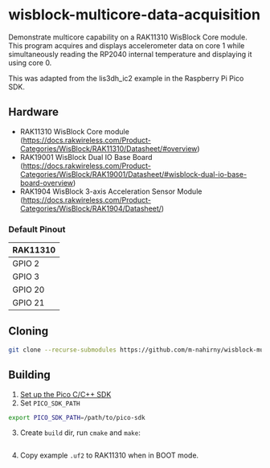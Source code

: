 # wisblock-multicore-data-acquisition
Demonstrate multicore capability on a RAK11310 WisBlock Core module. This program acquires and displays accelerometer data on core 1 while simultaneously reading the RP2040 internal temperature and displaying it using core 0.

This was adapted from the lis3dh_ic2 example in the Raspberry Pi Pico SDK.

## Hardware

 * RAK11310 WisBlock Core module (https://docs.rakwireless.com/Product-Categories/WisBlock/RAK11310/Datasheet/#overview)
 * RAK19001 WisBlock Dual IO Base Board (https://docs.rakwireless.com/Product-Categories/WisBlock/RAK19001/Datasheet/#wisblock-dual-io-base-board-overview)
 * RAK1904 WisBlock 3-axis Acceleration Sensor Module (https://docs.rakwireless.com/Product-Categories/WisBlock/RAK1904/Datasheet/)

### Default Pinout

| RAK11310 |
| ----------------- |
| GPIO 2 | I2C1SDA |
| GPIO 3 | I2C1SCL |
| GPIO 20 | I2C0SDA |
| GPIO 21 | I2C0SCL |


## Cloning

```sh
git clone --recurse-submodules https://github.com/m-nahirny/wisblock-multicore-data-acquisition.git 
```

## Building

1. [Set up the Pico C/C++ SDK](https://datasheets.raspberrypi.org/pico/getting-started-with-pico.pdf)
2. Set `PICO_SDK_PATH`
```sh
export PICO_SDK_PATH=/path/to/pico-sdk
```
3. Create `build` dir, run `cmake` and `make`:
```
```
4. Copy example `.uf2` to RAK11310 when in BOOT mode.

